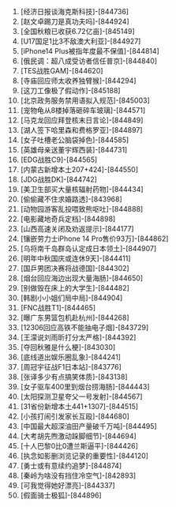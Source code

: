 
1. [经济日报谈海克斯科技]-[844736]
1. [赵文卓踢刀是真功夫吗]-[844924]
1. [全国秋粮已收获6.72亿亩]-[845149]
1. [U17国足1比3不敌澳大利亚]-[844927]
1. [iPhone14 Plus被指年度最不保值]-[844814]
1. [俄民调：超八成受访者信任普京]-[844840]
1. [TES战胜GAM]-[844620]
1. [寺庙回应师太收养独臂猴]-[844294]
1. [这刀工像极了假动作]-[845188]
1. [北京政务服务禁用语拟入规范]-[845003]
1. [宠物龟从8楼掉落砸碎车玻璃]-[844571]
1. [马克龙回应拜登核末日言论]-[844849]
1. [湖人签下哈里森和费格罗亚]-[844897]
1. [女子吐槽老公脑袋掉色]-[844585]
1. [英雄母亲送董宇辉西装]-[844731]
1. [EDG战胜C9]-[844565]
1. [内蒙古新增本土207+424]-[844550]
1. [JDG战胜DK]-[844742]
1. [美卫生部买大量核辐射药物]-[844434]
1. [偷偷藏不住求婚路透]-[843968]
1. [动物园游客乱投喂致熊呕吐]-[844888]
1. [电影藏地奇兵定档]-[844898]
1. [山西高速关闭及劝返提示]-[844177]
1. [镶嵌劳力士iPhone 14 Pro售价93万]-[844862]
1. [乌将南千岛群岛认定成日本领土]-[844907]
1. [明年中秋国庆或连休9天]-[844411]
1. [国乒男团决赛将战德国]-[844302]
1. [烟台回应海边出现大量海肠]-[844650]
1. [别做毁在床上的大学生]-[844482]
1. [韩剧小小姐们局中局]-[844904]
1. [FNC战胜T1]-[844465]
1. [曝广东男篮包机赴杭州]-[844268]
1. [12306回应高铁不能抽电子烟]-[843729]
1. [王濛说刘雨昕打分太严格]-[844392]
1. [夺回秋雅是什么梗]-[843030]
1. [底线道出娱乐圈乱象]-[844241]
1. [周冠宇征战F1日本站]-[843776]
1. [张译多少有点搞笑体质]-[843138]
1. [女子驱车400里到烟台捞海肠]-[844443]
1. [太阳探测卫星夸父一号发射]-[844567]
1. [31省份新增本土441+1307]-[844515]
1. [小孩打闹引发家长互殴]-[844680]
1. [中国最大超深油田产量破千万吨]-[844495]
1. [大考胡先煦激动跺脚细节]-[844694]
1. [十人巴黎0比0遭兰斯逼平]-[844426]
1. [执念如影删浏览记录的重要性]-[844120]
1. [勇士或有意续约追梦]-[844874]
1. [秦岭为啥没有挡住冷空气]-[842893]
1. [可我觉得她好漂亮]-[844337]
1. [假面骑士极狐]-[844896]
